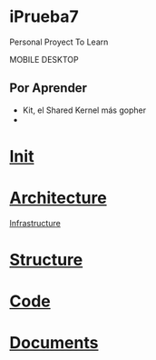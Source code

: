 # iPrueba7
Personal Proyect To Learn

MOBILE
DESKTOP

## Por Aprender

- Kit, el Shared Kernel más gopher
-

# [Init][Init]
# [Architecture][Architecture]
[Infrastructure](/infrastructure/README.md)
# [Structure][Structure]
# [Code][Code]
# [Documents][Doc]




[Init]: https://herbertograca.com/2017/07/03/the-software-architecture-chronicles/

[Architecture]: https://herbertograca.com/2017/11/16/explicit-architecture-01-ddd-hexagonal-onion-clean-cqrs-how-i-put-it-all-together/

[Structure]: https://herbertograca.com/2019/06/05/reflecting-architecture-and-domain-in-code/

[Code]: https://github.com/hgraca/explicit-architecture-php/

[Doc]: https://herbertograca.com/2019/08/12/documenting-software-architecture/